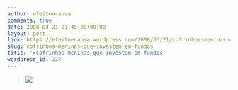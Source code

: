 ```yaml
---
author: efeitoecausa
comments: true
date: 2008-03-21 21:45:00+00:00
layout: post
link: https://efeitoecausa.wordpress.com/2008/03/21/cofrinhos-meninas-que-investem-em-fundos/
slug: cofrinhos-meninas-que-investem-em-fundos
title: '>Cofrinhos meninas que investem em fundos'
wordpress_id: 227
---
```


>[![](http://efeitoecausa.files.wordpress.com/2008/03/cofrinhos.jpg?w=300)](http://efeitoecausa.files.wordpress.com/2008/03/cofrinhos.jpg)
